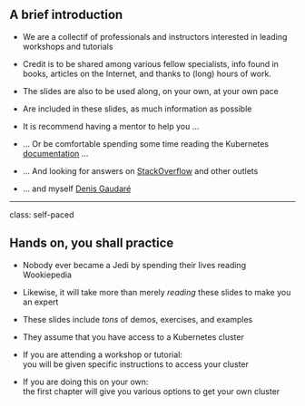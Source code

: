 ## A brief introduction

- We are a collectif of professionals and instructors interested in leading workshops and tutorials
  
- Credit is to be shared among various fellow specialists, info found in books, articles on the Internet, and thanks to (long) hours of work.

- The slides are also to be used along, on your own, at your own pace

- Are included in these slides, as much information as possible

- It is recommend having a mentor to help you ...

- ... Or be comfortable spending some time reading the Kubernetes [documentation](https://kubernetes.io/docs/) ...

- ... And looking for answers on [StackOverflow](http://stackoverflow.com/questions/tagged/kubernetes) and other outlets

- ... and myself [Denis Gaudaré](mailto:denisgaudare@gmail.com)

---

class: self-paced

## Hands on, you shall practice

- Nobody ever became a Jedi by spending their lives reading Wookiepedia

- Likewise, it will take more than merely *reading* these slides
  to make you an expert

- These slides include *tons* of demos, exercises, and examples

- They assume that you have access to a Kubernetes cluster

- If you are attending a workshop or tutorial:
  <br/>you will be given specific instructions to access your cluster

- If you are doing this on your own:
  <br/>the first chapter will give you various options to get your own cluster
